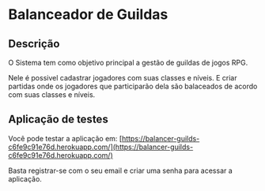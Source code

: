# Balanceador de Guildas

## Descrição

O Sistema tem como objetivo principal a gestão de guildas de jogos RPG.

Nele é possivel cadastrar jogadores com suas classes e níveis.
E criar partidas onde os jogadores que participarão dela são balaceados de acordo com suas classes e níveis.

## Aplicação de testes

Você pode testar a aplicação em: [https://balancer-guilds-c6fe9c91e76d.herokuapp.com/](https://balancer-guilds-c6fe9c91e76d.herokuapp.com/)

Basta registrar-se com o seu email e criar uma senha para acessar a aplicação.
